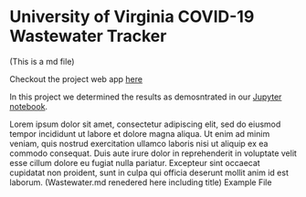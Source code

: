 # University of Virginia COVID-19 Wastewater Tracker

(This is a md file)

Checkout the project web app <a href="Wastewatertracker">here</a>

In this project we determined the results as demosntrated in our <a href="https://hosted-notebook-example.herokuapp.com/" target="_blank">Jupyter notebook</a>. 

Lorem ipsum dolor sit amet, consectetur adipiscing elit, sed do eiusmod tempor incididunt ut labore et dolore magna aliqua. Ut enim ad minim veniam, quis nostrud exercitation ullamco laboris nisi ut aliquip ex ea commodo consequat. Duis aute irure dolor in reprehenderit in voluptate velit esse cillum dolore eu fugiat nulla pariatur. Excepteur sint occaecat cupidatat non proident, sunt in culpa qui officia deserunt mollit anim id est laborum. (Wastewater.md renedered here including title) Example File